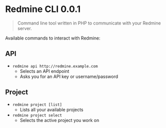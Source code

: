 Redmine CLI 0.0.1
=================

> Command line tool written in PHP to communicate with your Redmine server.

Available commands to interact with Redmine:

## API

* `redmine api http://redmine.example.com`
    - Selects an API endpoint
    - Asks you for an API key or username/password

## Project

* `redmine project [list]`
    - Lists all your available projects
* `redmine project select`
    - Selects the active project you work on